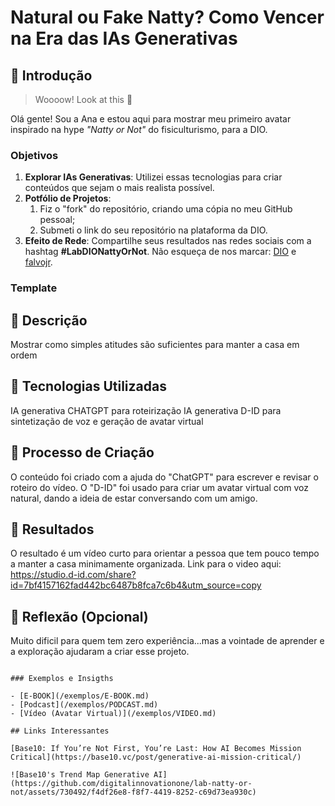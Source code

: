 # Natural ou Fake Natty? Como Vencer na Era das IAs Generativas

## 🚀 Introdução

> Woooow! Look at this 👀

Olá gente! Sou a Ana e estou aqui para mostrar meu primeiro avatar inspirado na hype _"Natty or Not"_ do fisiculturismo, para a DIO.

### Objetivos

1. **Explorar IAs Generativas**: Utilizei essas tecnologias para criar conteúdos que sejam o mais realista possível.
1. **Potfólio de Projetos**:
    1. Fiz o "fork" do repositório, criando uma cópia no meu GitHub pessoal;
     2. Submeti o link do seu repositório na plataforma da DIO. 
1. **Efeito de Rede**: Compartilhe seus resultados nas redes sociais com a hashtag **#LabDIONattyOrNot**. Não esqueça de nos marcar: [DIO](https://www.linkedin.com/school/dio-makethechange) e [falvojr](https://www.linkedin.com/in/falvojr).

### Template

## 📒 Descrição
Mostrar como simples atitudes são suficientes para manter a casa em ordem

## 🤖 Tecnologias Utilizadas
IA generativa CHATGPT para roteirização
IA generativa D-ID para sintetização de voz e geração de avatar virtual


## 🧐 Processo de Criação
O conteúdo foi criado com a ajuda do "ChatGPT" para escrever e revisar o roteiro do vídeo. O "D-ID" foi usado para criar um avatar virtual com voz natural, dando a ideia de estar conversando com um amigo.

## 🚀 Resultados
O resultado é um vídeo curto para orientar a pessoa que tem pouco tempo a manter a casa minimamente organizada. Link para o video aqui: https://studio.d-id.com/share?id=7bf4157162fad442bc6487b8fca7c6b4&utm_source=copy


## 💭 Reflexão (Opcional)
Muito dificil para quem tem zero experiência...mas a vointade de aprender e a exploração ajudaram a criar esse projeto.
```

### Exemplos e Insigths

- [E-BOOK](/exemplos/E-BOOK.md)
- [Podcast](/exemplos/PODCAST.md)
- [Vídeo (Avatar Virtual)](/exemplos/VIDEO.md)

## Links Interessantes

[Base10: If You’re Not First, You’re Last: How AI Becomes Mission Critical](https://base10.vc/post/generative-ai-mission-critical/)

![Base10's Trend Map Generative AI](https://github.com/digitalinnovationone/lab-natty-or-not/assets/730492/f4df26e8-f8f7-4419-8252-c69d73ea930c)
